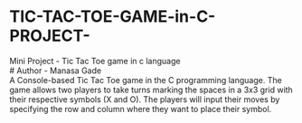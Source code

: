 # TIC-TAC-TOE-GAME-in-C-PROJECT-
Mini Project - Tic Tac Toe game in c language <br> # Author - Manasa Gade
<br>
A Console-based Tic Tac Toe game in the C programming language. The game allows two players to take turns marking the spaces in a 3x3 grid with their respective symbols (X and O). The players will input their moves by specifying the row and column where they want to place their symbol.
